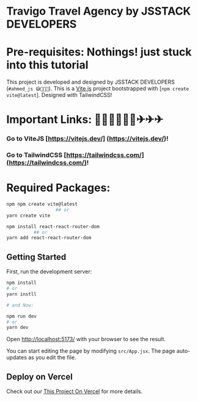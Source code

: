 # Travigo Travel Agency by JSSTACK DEVELOPERS
# Pre-requisites: Nothings! just stuck into this tutorial
This project is developed and designed by JSSTACK DEVELOPERS (`#ahmed_js 😅🚀🚀🚀`).
This is a [Vite.js](https://vitejs.dev/) project bootstrapped with [`npm create vite@latest`]. Designed with TailwindCSS!
# Important Links: 📣📢📣📢📣📢✈✈✈
### Go to ViteJS [https://vitejs.dev/] (https://vitejs.dev/)!
### Go to TailwindCSS [https://tailwindcss.com/](https://tailwindcss.com/)!

# Required Packages:
```bash
npm npm create vite@latest
                  ## or
yarn create vite

npm install react-react-router-dom
          ## or
yarn add react-react-router-dom
```

## Getting Started

First, run the development server:

```bash
npm install
# or
yarn instll

# and Now:

npm run dev
# or
yarn dev
```
Open [http://localhost:5173/](http://localhost:5173/) with your browser to see the result.

You can start editing the page by modifying `src/App.jsx`. The page auto-updates as you edit the file.

## Deploy on Vercel
Check out our [This Project On Vercel](https://travigo-travel-jsstack.vercel.app) for more details.
